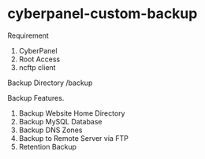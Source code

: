 # cyberpanel-custom-backup
Requirement
1. CyberPanel
2. Root Access
3. ncftp client

Backup Directory
/backup

Backup Features.
1. Backup Website Home Directory
2. Backup MySQL Database
3. Backup DNS Zones
4. Backup to Remote Server via FTP
5. Retention Backup
